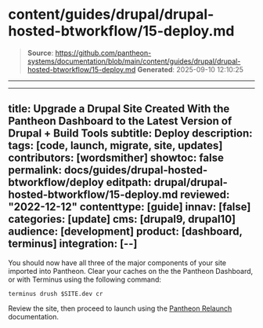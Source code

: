 # content/guides/drupal/drupal-hosted-btworkflow/15-deploy.md

> **Source**: https://github.com/pantheon-systems/documentation/blob/main/content/guides/drupal/drupal-hosted-btworkflow/15-deploy.md
> **Generated**: 2025-09-10 12:10:25

---

---
title: Upgrade a Drupal Site Created With the Pantheon Dashboard to the Latest Version of Drupal + Build Tools
subtitle: Deploy
description: 
tags: [code, launch, migrate, site, updates]
contributors: [wordsmither]
showtoc: false
permalink: docs/guides/drupal-hosted-btworkflow/deploy
editpath: drupal/drupal-hosted-btworkflow/15-deploy.md
reviewed: "2022-12-12"
contenttype: [guide]
innav: [false]
categories: [update]
cms: [drupal9, drupal10]
audience: [development]
product: [dashboard, terminus]
integration: [--]
---

You should now have all three of the major components of your site imported into Pantheon. Clear your caches on the the Pantheon Dashboard, or with Terminus using the following command:

  ```bash{promptUser: user}
  terminus drush $SITE.dev cr
  ```

Review the site, then proceed to launch using the [Pantheon Relaunch](/relaunch) documentation.